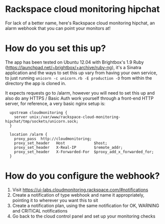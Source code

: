 Rackspace cloud monitoring hipchat
==================================

For lack of a better name, here's Rackspace cloud monitoring hipchat, an alarm webhook that you can point your monitors at!

How do you set this up?
=======================
The app has been tested on Ubuntu 12.04 with Brightbox's 1.9 Ruby (https://launchpad.net/~brightbox/+archive/ruby-ng), it's a Sinatra application and the ways to set this up vary from having your own service, to just running `unicorn -c unicorn.rb -E production -D` from within the directory the app is cloned in.

It expects requests go to /alarm, however you will need to set this up and also do any HTTPS / Basic Auth work yourself through a front-end HTTP server, for reference, a very basic nginx setup is:

```
  upstream cloudmonitoring {
    server unix:/var/www/rackspace-cloud-monitoring-hipchat/tmp/sockets/unicorn.sock;
  }
  
  location /alarm {
    proxy_pass  http://cloudmonitoring;
    proxy_set_header   Host             $host;
    proxy_set_header   X-Real-IP        $remote_addr;
    proxy_set_header   X-Forwarded-For  $proxy_add_x_forwarded_for;
  }
```

How do you configure the webhook?
=================================

1. Visit https://ui-labs.cloudmonitoring.rackspace.com/#notifications
2. Create a notification of type webhook and name it appropriately, pointing it to wherever you want this to sit
3. Create a notification plan, using the same notification for OK, WARNING and CRITICAL notifications
4. Go back to the cloud control panel and set up your monitoring checks
